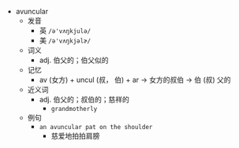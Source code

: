 - avuncular
  - 发音
    - 英 `/ə'vʌŋkjulə/`
    - 美 `/ə'vʌŋkjəlɚ/`
  - 词义
    - adj. 伯父的；伯父似的
  - 记忆
    - av (女方) + uncul (叔， 伯) + ar → 女方的叔伯 → 伯 (叔) 父的
  - 近义词
    - adj. 伯父的；叔伯的；慈祥的
      - `grandmotherly`
  - 例句
    - `an avuncular pat on the shoulder`
      - 慈爱地拍拍肩膀

